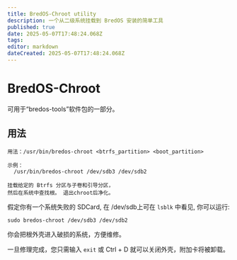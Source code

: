 ```yaml
---
title: BredOS-Chroot utility
description: 一个从二级系统挂载到 BredOS 安装的简单工具
published: true
date: 2025-05-07T17:48:24.068Z
tags:
editor: markdown
dateCreated: 2025-05-07T17:48:24.068Z
---
```


# BredOS-Chroot

可用于“bredos-tools”软件包的一部分。

## 用法

```
用法：/usr/bin/bredos-chroot <btrfs_partition> <boot_partition>

示例：
  /usr/bin/bredos-chroot /dev/sdb3 /dev/sdb2

挂载给定的 Btrfs 分区与子卷和引导分区，
然后在系统中查找根。 退出chroot后净化。
```

假定你有一个系统失败的 SDCard, 在 /dev/sdb上可在 `lsblk` 中看见, 你可以运行:

```
sudo bredos-chroot /dev/sdb3 /dev/sdb2
```

你会把根外壳进入破损的系统，方便维修。

一旦修理完成，您只需输入 `exit` 或 Ctrl + D 就可以关闭外壳，附加卡将被卸载。